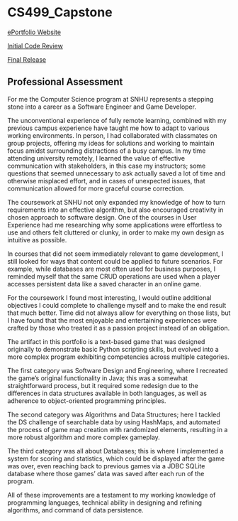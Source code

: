 # CS499_Capstone

[ePortfolio Website](https://raymondagosto1.wixsite.com/cs499capstone)

[Initial Code Review](https://youtu.be/YNVmCFmMmM8?feature=shared)

[Final Release](https://github.com/rja15/CS499_Capstone/tree/Milestone-4-Enhancement-3)

## Professional Assessment

For me the Computer Science program at SNHU represents a stepping stone into a career as a Software Engineer and Game Developer.

The unconventional experience of fully remote learning, combined with my previous campus experience have taught me how to adapt to various working environments. In person, I had collaborated with classmates on group projects, offering my ideas for solutions and working to maintain focus amidst surrounding distractions of a busy campus. In my time attending university remotely, I learned the value of effective communication with stakeholders, in this case my instructors; some questions that seemed unnecessary to ask actually saved a lot of time and otherwise misplaced effort, and in cases of unexpected issues, that communication allowed for more graceful course correction.

The coursework at SNHU not only expanded my knowledge of how to turn requirements into an effective algorithm, but also encouraged creativity in chosen approach to software design. One of the courses in User Experience had me researching why some applications were effortless to use and others felt cluttered or clunky, in order to make my own design as intuitive as possible.

In courses that did not seem immediately relevant to game development, I still looked for ways that content could be applied to future scenarios. For example, while databases are most often used for business purposes, I reminded myself that the same CRUD operations are used when a player accesses persistent data like a saved character in an online game.

For the coursework I found most interesting, I would outline additional objectives I could complete to challenge myself and to make the end result that much better. Time did not always allow for everything on those lists, but I have found that the most enjoyable and entertaining experiences were crafted by those who treated it as a passion project instead of an obligation.

The artifact in this portfolio is a text-based game that was designed originally to demonstrate basic Python scripting skills, but evolved into a more complex program exhibiting competencies across multiple categories.

The first category was Software Design and Engineering, where I recreated the game’s original functionality in Java; this was a somewhat straightforward process, but it required some redesign due to the differences in data structures available in both languages, as well as adherence to object-oriented programming principles.

The second category was Algorithms and Data Structures; here I tackled the DS challenge of searchable data by using HashMaps, and automated the process of game map creation with randomized elements, resulting in a more robust algorithm and more complex gameplay.

The third category was all about Databases; this is where I implemented a system for scoring and statistics, which could be displayed after the game was over, even reaching back to previous games via a JDBC SQLite database where those games’ data was saved after each run of the program.

All of these improvements are a testament to my working knowledge of programming languages, technical ability in designing and refining algorithms, and command of data persistence.
